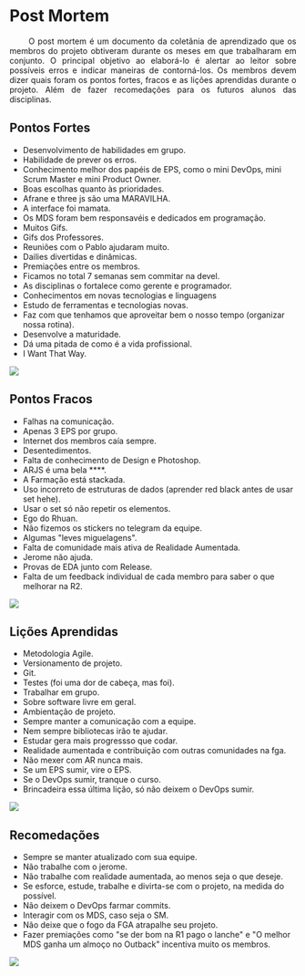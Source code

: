 # Post Mortem

<p align="justify">&emsp;&emsp; O post mortem é um documento da coletânia de aprendizado que os membros do projeto obtiveram durante os meses em que trabalharam em conjunto. O principal objetivo ao elaborá-lo é alertar ao leitor sobre possíveis erros e indicar maneiras de contorná-los.
Os membros devem dizer quais foram os pontos fortes, fracos e as lições aprendidas durante o projeto. Além de fazer recomedações para os futuros alunos das disciplinas.

## Pontos Fortes

* Desenvolvimento de habilidades em grupo.
* Habilidade de prever os erros.
* Conhecimento melhor dos papéis de EPS, como o mini DevOps, mini Scrum Master e mini Product Owner.
* Boas escolhas quanto às prioridades.
* Afrane e three js são uma MARAVILHA.
* A interface foi mamata.
* Os MDS foram bem responsavéis e dedicados em programação.
* Muitos Gifs.
* Gifs dos Professores.
* Reuniões com o Pablo ajudaram muito.
* Dailies divertidas e dinâmicas.
* Premiações entre os membros.
* Ficamos no total 7 semanas sem commitar na devel.
* As disciplinas o fortalece como gerente e programador.
* Conhecimentos em novas tecnologias e linguagens
* Estudo de ferramentas e tecnologias novas.
* Faz com que tenhamos que aproveitar bem o nosso tempo (organizar nossa rotina).
* Desenvolve a maturidade.
* Dá uma pitada de como é a vida profissional.
* I Want That Way.

![](https://media.giphy.com/media/7VmwLnO6r0vU4/giphy.gif)

## Pontos Fracos

* Falhas na comunicação.
* Apenas 3 EPS por grupo.
* Internet dos membros caía sempre.
* Desentedimentos.
* Falta de conhecimento de Design e Photoshop.
* ARJS é uma bela ****.
* A Farmação está stackada.
* Uso incorreto de estruturas de dados (aprender red black antes de usar set hehe).
* Usar o set só não repetir os elementos.
* Ego do Rhuan.
* Não fizemos os stickers no telegram da equipe.
* Algumas "leves miguelagens".
* Falta de comunidade mais ativa de Realidade Aumentada.
* Jerome não ajuda.
* Provas de EDA junto com Release.
* Falta de um feedback individual de cada membro para saber o que melhorar na R2.

![](https://media.giphy.com/media/yPNAxpijhgTcc/giphy.gif)

## Lições Aprendidas

* Metodologia Agile.
* Versionamento de projeto.
* Git.
* Testes (foi uma dor de cabeça, mas foi).
* Trabalhar em grupo.
* Sobre software livre em geral.
* Ambientação de projeto.
* Sempre manter a comunicação com a equipe.
* Nem sempre bibliotecas irão te ajudar.
* Estudar gera mais progressso que codar.
* Realidade aumentada e contribuição com outras comunidades na fga.
* Não mexer com AR nunca mais.
* Se um EPS sumir, vire o EPS.
* Se o DevOps sumir, tranque o curso.
* Brincadeira essa última lição, só não deixem o DevOps sumir.

![](https://media.giphy.com/media/G3Wfea8vbpQK4/giphy.gif)

## Recomedações

* Sempre se manter atualizado com sua equipe.
* Não trabalhe com o jerome.
* Não trabalhe com realidade aumentada, ao menos seja o que deseje.
* Se esforce, estude, trabalhe e divirta-se com o projeto, na medida do possível.
* Não deixem o DevOps farmar commits.
* Interagir com os MDS, caso seja o SM.
* Não deixe que o fogo da FGA atrapalhe seu projeto.
* Fazer premiações como "se der bom na R1 pago o lanche" e "O melhor MDS ganha um almoço no Outback" incentiva muito os membros.

![](https://media.giphy.com/media/JpMGxE51PtiT4zidBN/giphy.gif)
